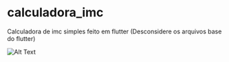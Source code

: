 # calculadora_imc
Calculadora de imc simples feito em flutter (Desconsidere os arquivos base do flutter)

![Alt Text](https://media.giphy.com/media/8dvPRWxIgmyQRWpyFz/giphy.gif?cid=790b7611464ae48791c7b33fd53fe6e7d033b336d5234604&rid=giphy.gif&ct=g)
